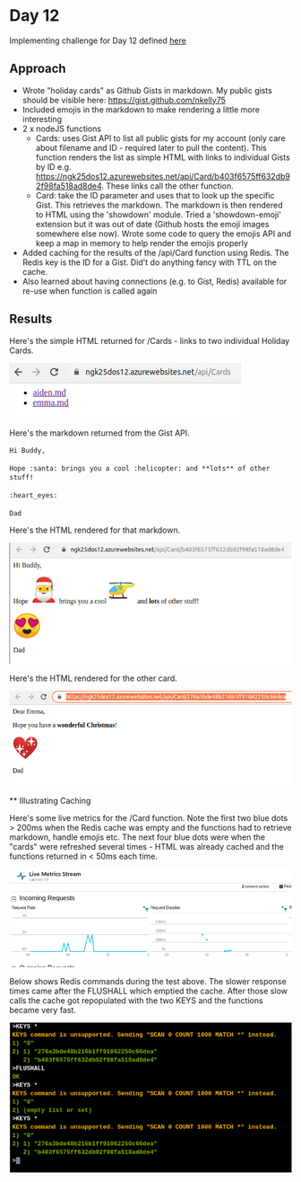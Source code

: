 # Day 12

Implementing challenge for Day 12 defined [here](https://25daysofserverless.com/calendar/12)

## Approach
-   Wrote "holiday cards" as Github Gists in markdown. My public gists should be visible here: https://gist.github.com/nkelly75
-   Included emojis in the markdown to make rendering a little more interesting
-   2 x nodeJS functions
    -   Cards: uses Gist API to list all public gists for my account (only care about filename and ID - required later to pull the content). This function renders the list as simple HTML with links to individual Gists by ID e.g. https://ngk25dos12.azurewebsites.net/api/Card/b403f6575ff632db92f98fa518ad8de4. These links call the other function.
    -   Card: take the ID parameter and uses that to look up the specific Gist. This retrieves the markdown. The markdown is then rendered to HTML using the 'showdown' module. Tried a 'showdown-emoji' extension but it was out of date (Github hosts the emoji images somewhere else now). Wrote some code to query the emojis API and keep a map in memory to help render the emojis properly
-   Added caching for the results of the /api/Card function using Redis. The Redis key is the ID for a Gist. Did't do anything fancy with TTL on the cache.
-   Also learned about having connections (e.g. to Gist, Redis) available for re-use when function is called again

## Results

Here's the simple HTML returned for /Cards - links to two individual Holiday Cards.

![Cards](/day12/holiday1.png)

Here's the markdown returned from the Gist API.

```
Hi Buddy,

Hope :santa: brings you a cool :helicopter: and **lots** of other stuff!

:heart_eyes:

Dad
```

Here's the HTML rendered for that markdown.

![Aiden](/day12/holiday2.png)

Here's the HTML rendered for the other card.

![Emma](/day12/holiday3.png)

** Illustrating Caching

Here's some live metrics for the /Card function. Note the first two blue dots > 200ms when the Redis cache was empty and the functions had to retrieve markdown, handle emojis etc. The next four blue dots were when the "cards" were refreshed several times - HTML was already cached and the functions returned in < 50ms each time.

![Metrics](/day12/holiday4.png)

Below shows Redis commands during the test above. The slower response times came after the FLUSHALL which emptied the cache. After those slow calls the cache got repopulated with the two KEYS and the functions became very fast.

![Redis](/day12/holiday5.png)
